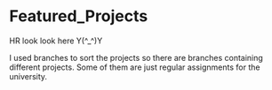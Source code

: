 # Featured_Projects
HR look look here Y(^_^)Y

I used branches to sort the projects so there are branches containing different projects. Some of them are just regular assignments for the university.
